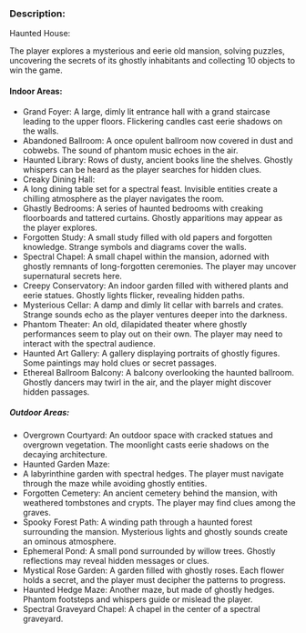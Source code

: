 ### Description:
Haunted House:

The player explores a mysterious and eerie old mansion, solving puzzles, uncovering the secrets of its ghostly inhabitants and collecting 10 objects to win the game.

#### Indoor Areas:
- Grand Foyer: A large, dimly lit entrance hall with a grand staircase leading to the upper floors. Flickering candles cast eerie shadows on the walls.
- Abandoned Ballroom: A once opulent ballroom now covered in dust and cobwebs. The sound of phantom music echoes in the air.
- Haunted Library: Rows of dusty, ancient books line the shelves. Ghostly whispers can be heard as the player searches for hidden clues.
- Creaky Dining Hall:
- A long dining table set for a spectral feast. Invisible entities create a chilling atmosphere as the player navigates the room.
- Ghastly Bedrooms: A series of haunted bedrooms with creaking floorboards and tattered curtains. Ghostly apparitions may appear as the player explores.
- Forgotten Study: A small study filled with old papers and forgotten knowledge. Strange symbols and diagrams cover the walls.
- Spectral Chapel: A small chapel within the mansion, adorned with ghostly remnants of long-forgotten ceremonies. The player may uncover supernatural secrets here.
- Creepy Conservatory: An indoor garden filled with withered plants and eerie statues. Ghostly lights flicker, revealing hidden paths.
- Mysterious Cellar: A damp and dimly lit cellar with barrels and crates. Strange sounds echo as the player ventures deeper into the darkness.
- Phantom Theater: An old, dilapidated theater where ghostly performances seem to play out on their own. The player may need to interact with the spectral audience.
- Haunted Art Gallery: A gallery displaying portraits of ghostly figures. Some paintings may hold clues or secret passages.
- Ethereal Ballroom Balcony: A balcony overlooking the haunted ballroom. Ghostly dancers may twirl in the air, and the player might discover hidden passages.

##### Outdoor Areas:

- Overgrown Courtyard: An outdoor space with cracked statues and overgrown vegetation. The moonlight casts eerie shadows on the decaying architecture.
- Haunted Garden Maze:
- A labyrinthine garden with spectral hedges. The player must navigate through the maze while avoiding ghostly entities.
- Forgotten Cemetery: An ancient cemetery behind the mansion, with weathered tombstones and crypts. The player may find clues among the graves.
- Spooky Forest Path: A winding path through a haunted forest surrounding the mansion. Mysterious lights and ghostly sounds create an ominous atmosphere.
- Ephemeral Pond: A small pond surrounded by willow trees. Ghostly reflections may reveal hidden messages or clues.
- Mystical Rose Garden: A garden filled with ghostly roses. Each flower holds a secret, and the player must decipher the patterns to progress.
- Haunted Hedge Maze: Another maze, but made of ghostly hedges. Phantom footsteps and whispers guide or mislead the player.
- Spectral Graveyard Chapel: A chapel in the center of a spectral graveyard.
